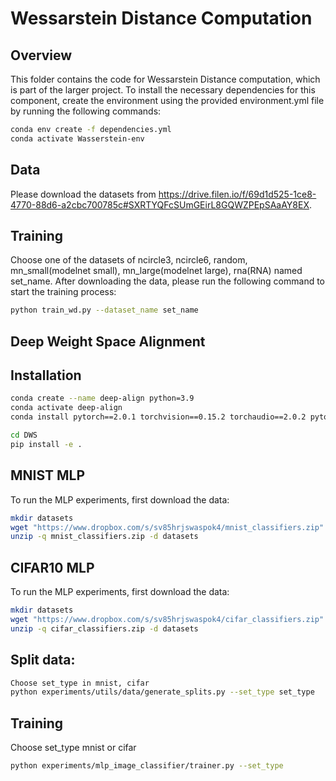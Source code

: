 # Wessarstein Distance Computation

## Overview
This folder contains the code for Wessarstein Distance computation, which is part of the larger project. To install the necessary dependencies for this component, create the environment using the provided environment.yml file by running the following commands:

```bash
conda env create -f dependencies.yml
conda activate Wasserstein-env
```
## Data
Please download the datasets from https://drive.filen.io/f/69d1d525-1ce8-4770-88d6-a2cbc700785c#SXRTYQFcSUmGEirL8GQWZPEpSAaAY8EX.
## Training
Choose one of the datasets of ncircle3, ncircle6, random, mn_small(modelnet small), mn_large(modelnet large), rna(RNA) named set_name.
After downloading the data, please run the following command to start the training process:
```bash
python train_wd.py --dataset_name set_name
```
## Deep Weight Space Alignment
## Installation
```bash
conda create --name deep-align python=3.9
conda activate deep-align
conda install pytorch==2.0.1 torchvision==0.15.2 torchaudio==2.0.2 pytorch-cuda=11.7 -c pytorch -c nvidia

cd DWS
pip install -e .
```

## MNIST MLP
To run the MLP experiments, first download the data:
```bash
mkdir datasets
wget "https://www.dropbox.com/s/sv85hrjswaspok4/mnist_classifiers.zip"
unzip -q mnist_classifiers.zip -d datasets
```
## CIFAR10 MLP
To run the MLP experiments, first download the data:
```bash
mkdir datasets
wget "https://www.dropbox.com/s/sv85hrjswaspok4/cifar_classifiers.zip"
unzip -q cifar_classifiers.zip -d datasets
```
## Split data:
```bash
Choose set_type in mnist, cifar 
python experiments/utils/data/generate_splits.py --set_type set_type
```
## Training
Choose set_type mnist or cifar
```bash
python experiments/mlp_image_classifier/trainer.py --set_type
```




